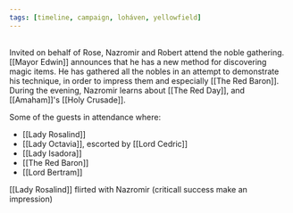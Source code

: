 ```yaml
---
tags: [timeline, campaign, loháven, yellowfield]
---
```

<span  
class='ob-timelines'  
data-date='1344-01-13'  
data-title='Mayor Edwins Announcement'  
data-class='orange'  
data-img = 'Images/Banquet.jpg'  
data-type='range'>  
Invited on behalf of Rose, Nazromir and Robert attend the noble gathering.
</span>
[[Mayor Edwin]] announces that he has a new method for discovering magic items. He has gathered all the nobles in an attempt to demonstrate his technique, in order to impress them and especially [[The Red Baron]]. During the evening, Nazromir learns about [[The Red Day]], and [[Amaham]]'s [[Holy Crusade]]. 

Some of the guests in attendance where:
- [[Lady Rosalind]]
- [[Lady Octavia]], escorted by [[Lord Cedric]]
- [[Lady Isadora]]
- [[The Red Baron]]
- [[Lord Bertram]]

[[Lady Rosalind]] flirted with Nazromir (criticall success make an impression)